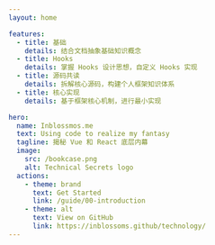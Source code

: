 ```yaml
---
layout: home

features:
  - title: 基础
    details: 结合文档抽象基础知识概念
  - title: Hooks
    details: 掌握 Hooks 设计思想，自定义 Hooks 实现
  - title: 源码共读
    details: 拆解核心源码，构建个人框架知识体系
  - title: 核心实现
    details: 基于框架核心机制，进行最小实现

hero:
  name: Inblossmos.me
  text: Using code to realize my fantasy
  tagline: 揭秘 Vue 和 React 底层内幕
  image:
    src: /bookcase.png
    alt: Technical Secrets logo
  actions:
    - theme: brand
      text: Get Started
      link: /guide/00-introduction
    - theme: alt
      text: View on GitHub
      link: https://inblossoms.github/technology/
---
```

